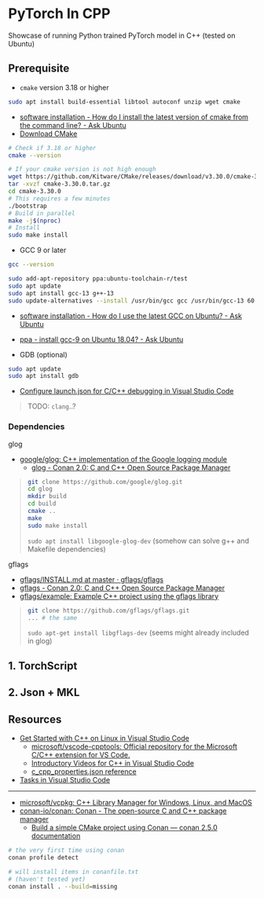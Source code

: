 # PyTorch In CPP

Showcase of running Python trained PyTorch model in C++ (tested on Ubuntu)

## Prerequisite

- `cmake` version 3.18 or higher

```bash
sudo apt install build-essential libtool autoconf unzip wget cmake
```

- [software installation - How do I install the latest version of cmake from the command line? - Ask Ubuntu](https://askubuntu.com/questions/355565/how-do-i-install-the-latest-version-of-cmake-from-the-command-line)
- [Download CMake](https://cmake.org/download/)

```bash
# Check if 3.18 or higher
cmake --version

# If your cmake version is not high enough
wget https://github.com/Kitware/CMake/releases/download/v3.30.0/cmake-3.30.0.tar.gz
tar -xvzf cmake-3.30.0.tar.gz
cd cmake-3.30.0
# This requires a few minutes
./bootstrap
# Build in parallel
make -j$(nproc)
# Install
sudo make install
```

- GCC 9 or later

```bash
gcc --version

sudo add-apt-repository ppa:ubuntu-toolchain-r/test
sudo apt update
sudo apt install gcc-13 g++-13
sudo update-alternatives --install /usr/bin/gcc gcc /usr/bin/gcc-13 60 --slave /usr/bin/g++ g++ /usr/bin/g++-13
```

- [software installation - How do I use the latest GCC on Ubuntu? - Ask Ubuntu](https://askubuntu.com/questions/466651/how-do-i-use-the-latest-gcc-on-ubuntu)
- [ppa - install gcc-9 on Ubuntu 18.04? - Ask Ubuntu](https://askubuntu.com/questions/1140183/install-gcc-9-on-ubuntu-18-04)

- GDB (optional)

```bash
sudo apt update
sudo apt install gdb
```

- [Configure launch.json for C/C++ debugging in Visual Studio Code](https://code.visualstudio.com/docs/cpp/launch-json-reference)

> TODO: `clang`..?

### Dependencies

glog

- [google/glog: C++ implementation of the Google logging module](https://github.com/google/glog)
  - [glog - Conan 2.0: C and C++ Open Source Package Manager](https://conan.io/center/recipes/glog?version=0.7.1)

> ```bash
> git clone https://github.com/google/glog.git
> cd glog
> mkdir build
> cd build
> cmake ..
> make
> sudo make install
> ```
>
> `sudo apt install libgoogle-glog-dev` (somehow can solve g++ and Makefile dependencies)

gflags

- [gflags/INSTALL.md at master · gflags/gflags](https://github.com/gflags/gflags/blob/master/INSTALL.md)
- [gflags - Conan 2.0: C and C++ Open Source Package Manager](https://conan.io/center/recipes/gflags?version=2.2.2)
- [gflags/example: Example C++ project using the gflags library](https://github.com/gflags/example)

> ```bash
> git clone https://github.com/gflags/gflags.git
> ... # the same
> ```
>
> `sudo apt-get install libgflags-dev` (seems might already included in glog)

## 1. TorchScript

## 2. Json + MKL

## Resources

- [Get Started with C++ on Linux in Visual Studio Code](https://code.visualstudio.com/docs/cpp/config-linux)
  - [microsoft/vscode-cpptools: Official repository for the Microsoft C/C++ extension for VS Code.](https://github.com/microsoft/vscode-cpptools)
  - [Introductory Videos for C++ in Visual Studio Code](https://code.visualstudio.com/docs/cpp/introvideos-cpp)
  - [c_cpp_properties.json reference](https://code.visualstudio.com/docs/cpp/c-cpp-properties-schema-reference)
- [Tasks in Visual Studio Code](https://code.visualstudio.com/docs/editor/tasks)

---

- [microsoft/vcpkg: C++ Library Manager for Windows, Linux, and MacOS](https://github.com/Microsoft/vcpkg)
- [conan-io/conan: Conan - The open-source C and C++ package manager](https://github.com/conan-io/conan)
  - [Build a simple CMake project using Conan — conan 2.5.0 documentation](https://docs.conan.io/2/tutorial/consuming_packages/build_simple_cmake_project.html)

```bash
# the very first time using conan
conan profile detect

# will install items in conanfile.txt
# (haven't tested yet)
conan install . --build=missing
```
